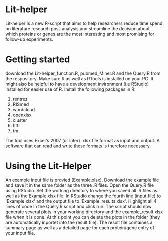 # Lit-helper
Lit-helper is a new R-script that aims to help researchers reduce time spend on literature research post-analysis and streamline the decision about which proteins or genes are the most interesting and most promising for follow-up experiments.

# Getting started
download the Lit-helper_function.R, pubmed_Miner.R and the Query.R from the respository. Make sure R as well as RTools is installed on your PC. It might also be helpful to have a development invironment (i.e RStudio) installed for easier use of R. Install the following packages in R:
1.	rentrez
2.	RISmed
3.	wordcloud
4.	openxlsx
5.	cluster
6.	httr
7.	tm

The tool uses Excel's 2007 (or later) .xlsx file format as input and output. A software that can read and write these formats is therefore necessary.

# Using the Lit-Helper
An example input file is provied (Example.xlsx). Download the example file and save it in the same folder as the three .R files. Open the Query.R file using RStudio. Set the working directory to where you saved all .R files as well as the Example.xlsx file. In RStudio change the fourth line (input.file) to 'Example.xlsx' and the output.file to 'Example_results.xlsx'. Highlight all 4 lines of code in the Query.R script and click run. The script should now generate several plots in your working directory and the example_result.xlsx file when it is done. At this point you can delete the plots in the folder (they are automatically inportet into the result file). The result file containes a summary page as well as a detailed page for each protein/gene entry of your input file.
